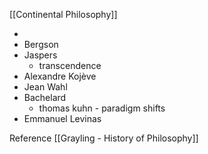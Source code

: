[[Continental  Philosophy]]

- 
- Bergson
- Jaspers
	- transcendence
- Alexandre Kojève
- Jean Wahl
- Bachelard
	- thomas kuhn - paradigm shifts
- Emmanuel Levinas

Reference
[[Grayling - History of Philosophy]]



